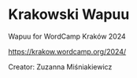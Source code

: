 # Krakowski Wapuu

Wapuu for WordCamp Kraków 2024

https://krakow.wordcamp.org/2024/

Creator: Zuzanna Miśniakiewicz

